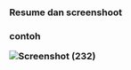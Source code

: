 <h3>Resume dan screenshoot<H3>

contoh

![Screenshot (232)](https://user-images.githubusercontent.com/87315357/186071094-bcf8fe62-b91f-43d5-a0a7-dafeb77c9ea9.png)
